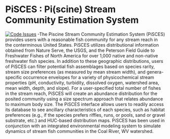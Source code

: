 # PiSCES : Pi(scine) Stream Community Estimation System		
[![Code Issues](https://www.quantifiedcode.com/api/v1/project/1bf18efe1d674a298d13e036c5f612c5/badge.svg)](https://www.quantifiedcode.com/app/project/1bf18efe1d674a298d13e036c5f612c5)
 -The Piscine Stream Community Estimation System (PiSCES) provides users with a reasonable fish community 
 for any stream reach in the conterminous United States. PiSCES utilizes distributional information obtained 
 from Nature Serve, the USGS, and the Peterson Field Guide to Freshwater Fishes of North America for over 
 1,000 native and non-native freshwater fish species. In addition to these geographic distributions, users of 
 PiSCES can filter potential fish assemblages based on species rarity, stream size preferences (as measured by 
 mean stream width), and genera-specific occurrence envelopes for a variety of physicochemical stream properties 
 (pH, conductivity, turbidity, dissolved oxygen, watershed area, mean width, depth, and slope). For a user-specified 
 total number of fishes in the stream reach, PiSCES will create an abundance distribution for the posited community 
 using a size spectrum approach that relates abundance to maximum body size. The PiSCES interface allows users to 
 readily access its database to see ancillary characteristics of each species, such as habitat preferences (e.g., 
 if the species prefers riffles, runs, or pools, sand or gravel substrate, etc.) and HUC-based distribution maps. 
 PiSCES has been used in conjunction with an integrated environmental modeling system to simulate dynamics of 
 stream fish communities in the Coal River, WV watershed.
